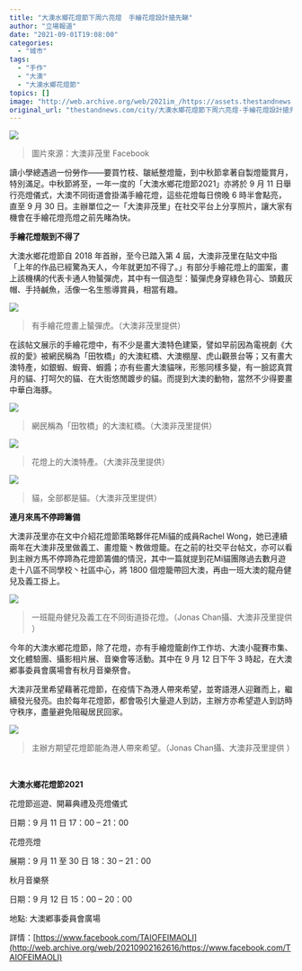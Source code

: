 ```yaml
---
title: "⼤澳⽔鄉花燈節下周六亮燈　手繪花燈設計搶先睇"
author: "立場報道"
date: "2021-09-01T19:08:00"
categories:
  - "城市"
tags:
  - "手作"
  - "大澳"
  - "⼤澳⽔鄉花燈節"
topics: []
image: "http://web.archive.org/web/2021im_/https://assets.thestandnews.com/media/photos/tai-o.png"
original_url: "thestandnews.com/city/大澳水鄉花燈節下周六亮燈-手繪花燈設計搶先睇"
---
```

![](http://web.archive.org/web/2021im_/https://assets.thestandnews.com/media/photos/tai-o.png)
> 圖片來源：大澳非茂里 Facebook

讀小學總遇過一份勞作——要買竹枝、皺紙整燈籠，到中秋節拿著自製燈籠賞月，特別滿足。中秋節將至，一年一度的「⼤澳⽔鄉花燈節2021」亦將於 9 月 11 日舉行亮燈儀式，大澳不同街道會掛滿手繪花燈，這些花燈每日傍晚 6 時半會點亮，直至 9 月 30 日。主辦單位之一「⼤澳非茂⾥」在社交平台上分享照片，讓大家有機會在手繪花燈亮燈之前先睹為快。

**手繪花燈靚到不得了**

⼤澳⽔鄉花燈節自 2018 年首辦，至今已踏入第 4 屆，⼤澳非茂⾥在貼文中指「上年的作品已經驚為天人，今年就更加不得了。」有部分手繪花燈上的圖案，畫上該機構的代表卡通人物蜑彈虎，其中有一個造型：蜑彈虎身穿綠色背心、頭戴灰帽、手持鹹魚，活像一名生態導賞員，相當有趣。

![](http://web.archive.org/web/2021im_/https://assets.thestandnews.com/media/photos/240532878_1059554391456636_2326254255219821005_n.jpeg)
> 有手繪花燈畫上蜑彈虎。（⼤澳非茂⾥提供）

在該帖文展示的手繪花燈中，有不少是畫大澳特色建築，譬如早前因為電視劇《大叔的愛》被網民稱為「田牧橋」的大澳紅橋、大澳棚屋、虎山觀景台等；又有畫大澳特產，如銀蝦、蝦膏、蝦醬；亦有些畫大澳貓咪，形態同樣多變，有一臉認真賞月的貓、打呵欠的貓、在大街悠閒踱步的貓。而提到大澳的動物，當然不少得要畫中華白海豚。

![](http://web.archive.org/web/2021im_/https://assets.thestandnews.com/media/photos/240781178_1059547301457345_4292332840607625072_n.jpeg)
> 網民稱為「田牧橋」的大澳紅橋。（⼤澳非茂⾥提供）

![](http://web.archive.org/web/2021im_/https://assets.thestandnews.com/media/photos/238136820_1059547534790655_5102706474285576968_n.jpeg)
> 花燈上的大澳特產。（⼤澳非茂⾥提供）

![](http://web.archive.org/web/2021im_/https://assets.thestandnews.com/media/photos/240605384_1059547268124015_1260541324303328553_n.jpeg)
> 貓，全部都是貓。（⼤澳非茂⾥提供）

**連月來馬不停蹄籌備**

⼤澳非茂⾥亦在文中介紹花燈節策略夥伴花Mi貓的成員Rachel Wong，她已連續兩年在⼤澳非茂⾥做義工、畫燈籠丶教做燈籠。在之前的社交平台帖文，亦可以看到主辦方馬不停蹄為花燈節籌備的情況，其中一篇就提到花Mi貓團隊過去數月遊走十八區不同學校丶社區中心，將 1800 個燈籠帶回大澳，再由一班大澳的龍舟健兒及義工掛上。

![](http://web.archive.org/web/2021im_/https://assets.thestandnews.com/media/photos/235941109_1058550568223685_8067778785827962893_n.jpeg)
> 一班龍舟健兒及義工在不同街道掛花燈。（Jonas Chan攝、⼤澳非茂⾥提供 ）

今年的⼤澳⽔鄉花燈節，除了花燈，亦有⼿繪燈籠創作⼯作坊、⼤澳⼩⿓賽市集、⽂化體驗團、攝影相⽚展、⾳樂會等活動。其中在 9 月 12 日下午 3 時起，在大澳鄕事委員會廣場會有秋月音樂祭會。

⼤澳非茂⾥希望藉著花燈節，在疫情下為港人帶來希望，並寄語港人迎難⽽上，繼續發光發亮。由於每年花燈節，都會吸引大量遊人到訪，主辦方亦希望遊人到訪時守秩序，盡量避免阻礙居民回家。

![](http://web.archive.org/web/2021im_/https://assets.thestandnews.com/media/photos/239103664_1058550761556999_1484370032283300561_n.jpeg)
> 主辦方期望花燈節能為港⼈帶來希望。（Jonas Chan攝、⼤澳非茂⾥提供 ）

  
 

**⼤澳⽔鄉花燈節2021**

花燈節巡遊、開幕典禮及亮燈儀式

日期：9 月 11 日 17：00 – 21：00

花燈亮燈

展期：9 月 11 至 30 日 18：30 – 21：00

秋月音樂祭

日期：9 月 12 日 15：00 – 20：00

地點: 大澳鄕事委員會廣場

詳情：[https://www.facebook.com/TAIOFEIMAOLI](http://web.archive.org/web/20210902162616/https://www.facebook.com/TAIOFEIMAOLI)